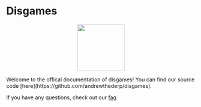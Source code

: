 # Disgames

<p align="center">
 <img src="https://andrewthederp.github.io/Disgames/src/disgames.png" height="125px" width="125px" />
</p>
Welcome to the offical documentation of disgames! You can find our source code [here](https://github.com/andrewthederp/disgames).

If you have any questions, check out our [faq](./faq.md)
